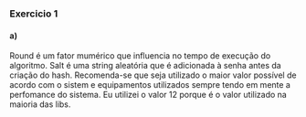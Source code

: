 ### Exercicio 1

#### a)

Round é um fator mumérico que influencia no tempo de execução do algoritmo. Salt é uma string aleatória que é adicionada à senha antes da criação do hash. Recomenda-se que seja utilizado o maior valor possível de acordo com o sistem e equipamentos utilizados sempre tendo em mente a perfomance do sistema. Eu utilizei o valor 12 porque é o valor utilizado na maioria das libs.
